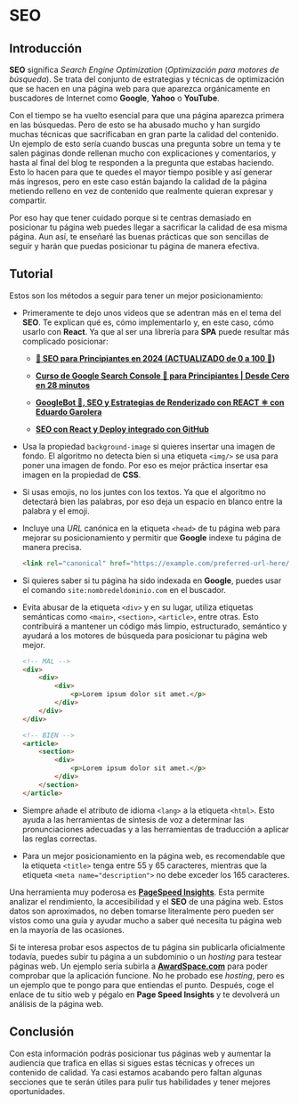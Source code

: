# SEO

## Introducción

**SEO** significa _Search Engine Optimization_ (_Optimización para motores de búsqueda_). Se trata del conjunto de estrategias y técnicas de optimización que se hacen en una página web para que aparezca orgánicamente en buscadores de Internet como **Google**, **Yahoo** o **YouTube**.

Con el tiempo se ha vuelto esencial para que una página aparezca primera en las búsquedas. Pero de esto se ha abusado mucho y han surgido muchas técnicas que sacrificaban en gran parte la calidad del contenido. Un ejemplo de esto sería cuando buscas una pregunta sobre un tema y te salen páginas donde rellenan mucho con explicaciones y comentarios, y hasta al final del blog te responden a la pregunta que estabas haciendo. Esto lo hacen para que te quedes el mayor tiempo posible y así generar más ingresos, pero en este caso están bajando la calidad de la página metiendo relleno en vez de contenido que realmente quieran expresar y compartir.

Por eso hay que tener cuidado porque si te centras demasiado en posicionar tu página web puedes llegar a sacrificar la calidad de esa misma página. Aun así, te enseñaré las buenas prácticas que son sencillas de seguir y harán que puedas posicionar tu página de manera efectiva.

## Tutorial

Estos son los métodos a seguir para tener un mejor posicionamiento:

-   Primeramente te dejo unos videos que se adentran más en el tema del **SEO**. Te explican qué es, cómo implementarlo y, en este caso, cómo usarlo con **React**. Ya que al ser una librería para **SPA** puede resultar más complicado posicionar:

    -   **[🥇 SEO para Principiantes en 2024 (ACTUALIZADO de 0 a 100 🚀)](https://www.youtube.com/watch?v=Em1pTcNgys4)**

    -   **[Curso de Google Search Console 🏅 para Principiantes | Desde Cero en 28 minutos](https://www.youtube.com/watch?v=CXjFdrjwfek)**

    -   **[GoogleBot 🤖, SEO y Estrategias de Renderizado con REACT ⚛️ con Eduardo Garolera](https://www.youtube.com/watch?v=GhblPnIk5Nk)**

    -   **[SEO con React y Deploy integrado con GitHub](https://www.youtube.com/watch?v=b-pwpHaYOTI)**

-   Usa la propiedad `background-image` si quieres insertar una imagen de fondo. El algoritmo no detecta bien si una etiqueta `<img/>` se usa para poner una imagen de fondo. Por eso es mejor práctica insertar esa imagen en la propiedad de **CSS**.

-   Si usas emojis, no los juntes con los textos. Ya que el algoritmo no detectará bien las palabras, por eso deja un espacio en blanco entre la palabra y el emoji.

-   Incluye una _URL_ canónica en la etiqueta `<head>` de tu página web para mejorar su posicionamiento y permitir que **Google** indexe tu página de manera precisa.

    ```html
    <link rel="canonical" href="https://example.com/preferred-url-here/" />
    ```

-   Si quieres saber si tu página ha sido indexada en **Google**, puedes usar el comando `site:nombredeldominio.com` en el buscador.

-   Evita abusar de la etiqueta `<div>` y en su lugar, utiliza etiquetas semánticas como `<main>`, `<section>`, `<article>`, entre otras. Esto contribuirá a mantener un código más limpio, estructurado, semántico y ayudará a los motores de búsqueda para posicionar tu página web mejor.

    ```html
    <!-- MAL -->
    <div>
        <div>
            <div>
                <p>Lorem ipsum dolor sit amet.</p>
            </div>
        </div>
    </div>

    <!-- BIEN -->
    <article>
        <section>
            <div>
                <p>Lorem ipsum dolor sit amet.</p>
            </div>
        </section>
    </article>
    ```

-   Siempre añade el atributo de idioma `<lang>` a la etiqueta `<html>`. Esto ayuda a las herramientas de síntesis de voz a determinar las pronunciaciones adecuadas y a las herramientas de traducción a aplicar las reglas correctas.

-   Para un mejor posicionamiento en la página web, es recomendable que la etiqueta `<title>` tenga entre 55 y 65 caracteres, mientras que la etiqueta `<meta name="description">` no debe exceder los 165 caracteres.

Una herramienta muy poderosa es **[PageSpeed Insights](https://pagespeed.web.dev)**. Esta permite analizar el rendimiento, la accesibilidad y el **SEO** de una página web. Estos datos son aproximados, no deben tomarse literalmente pero pueden ser vistos como una guía y ayudar mucho a saber qué necesita tu página web en la mayoría de las ocasiones.

Si te interesa probar esos aspectos de tu página sin publicarla oficialmente todavía, puedes subir tu página a un subdominio o un _hosting_ para testear páginas web. Un ejemplo sería subirla a **[AwardSpace.com](https://www.awardspace.com/free-web-hosting-to-test-website/)** para poder comprobar que la aplicación funcione. No he probado ese _hosting_, pero es un ejemplo que te pongo para que entiendas el punto. Después, coge el enlace de tu sitio web y pégalo en **Page Speed Insights** y te devolverá un análisis de la página web.

## Conclusión

Con esta información podrás posicionar tus páginas web y aumentar la audiencia que trafica en ellas si sigues estas técnicas y ofreces un contenido de calidad. Ya casi estamos acabando pero faltan algunas secciones que te serán útiles para pulir tus habilidades y tener mejores oportunidades.
